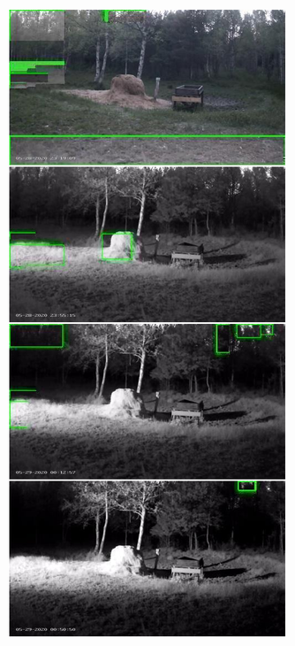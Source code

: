 ![20200528-231422-234427](in/20200528/20200528-231422-234427_0_.jpg)
![20200528-234432-000002](in/20200528/20200528-234432-000002_0_.jpg)
![20200529-000007-003012](in/20200529/20200529-000007-003012_0_.jpg)
![20200529-003017-010022](in/20200529/20200529-003017-010022_0_.jpg)
